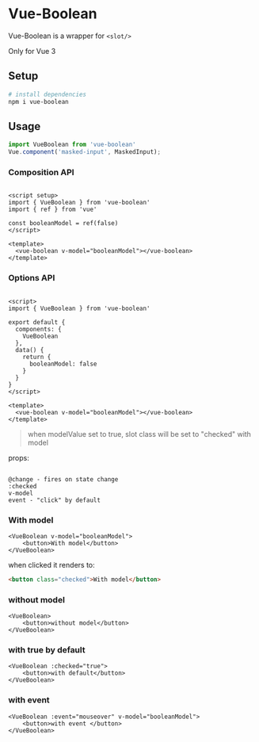 
# Vue-Boolean

Vue-Boolean is a wrapper for ```<slot/>```

Only for Vue 3 

## Setup


```bash
# install dependencies
npm i vue-boolean

```

## Usage

```ts
import VueBoolean from 'vue-boolean'
Vue.component('masked-input', MaskedInput);
```

### Composition API

```vue

<script setup>
import { VueBoolean } from 'vue-boolean'
import { ref } from 'vue'

const booleanModel = ref(false)
</script>

<template>
  <vue-boolean v-model="booleanModel"></vue-boolean>
</template>
```
### Options API
```vue

<script>
import { VueBoolean } from 'vue-boolean'

export default {
  components: {
    VueBoolean
  },
  data() {
    return {
      booleanModel: false
    }
  }
}
</script>

<template>
  <vue-boolean v-model="booleanModel"></vue-boolean>
</template>
```
>when modelValue set to true, slot class will be set to "checked"
with model

props:
```

@change - fires on state change
:checked
v-model
event - "click" by default

```
### With model
```vue 
<VueBoolean v-model="booleanModel">
    <button>With model</button> 
</VueBoolean>
```
when clicked it renders to: 
```html
<button class="checked">With model</button> 
```
### without model
```vue 
<VueBoolean>
    <button>without model</button> 
</VueBoolean>
```
### with true by default
```vue 
<VueBoolean :checked="true">
    <button>with default</button> 
</VueBoolean>
```
### with event 
```vue 
<VueBoolean :event="mouseover" v-model="booleanModel">
    <button>with event </button> 
</VueBoolean>
```
